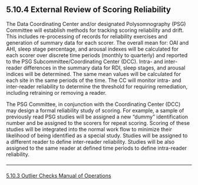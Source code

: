 ## 5.10.4 External Review of Scoring Reliability

The Data Coordinating Center and/or designated Polysomnography (PSG) Committee will establish methods for tracking scoring reliability and drift. This includes re-processing of records for reliability exercises and generation of summary data for each scorer. The overall mean for: OAI and AHI, sleep stage percentage, and arousal indexes will be calculated for each scorer over discrete time periods (monthly to quarterly) and reported to the PSG Subcommittee/Coordinating Center (DCC). Intra- and inter-reader differences in the summary data for RDI, sleep stages, and arousal indices will be determined. The same mean values will be calculated for each site in the same periods of the time. The CC will monitor intra- and inter-reader reliability to determine the threshold for requiring remediation, including retraining or removing a reader.

The PSG Committee, in conjunction with the Coordinating Center (DCC) may design a formal reliability study of scoring. For example, a sample of previously read PSG studies will be assigned a new “dummy” identification number and be assigned to the scorers for repeat scoring. Scoring of these studies will be integrated into the normal work flow to minimize their likelihood of being identified as a special study. Studies will be assigned to a different reader to define inter-reader reliability. Studies will be also assigned to the same reader at defined time periods to define intra-reader reliability.



<hr class="soften" style="margin-top: 20px;margin-bottom: 20px;"/>

<div class="center">
<div class="btn-group">
  <a href=":pages_path:/mop/5-10-03-outlier-checks.md" class="btn btn-default">
    <span class="glyphicon glyphicon-chevron-left"></span>
    5.10.3 Outlier Checks
  </a>

  <a href=":pages_path:/mop/5-00-mop-toc.md" class="btn btn-default">
    <span class="glyphicon glyphicon-chevron-up"></span>
    Manual of Operations
  </a>
</div>
</div>
